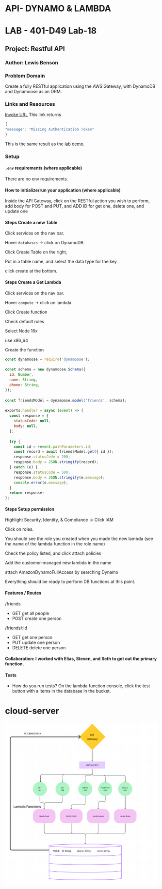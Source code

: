 <!-- @format -->

# API- DYNAMO & LAMBDA

# LAB - 401-D49 Lab-18

## Project: Restful API

### Author: Lewis Benson

### Problem Domain

Create a fully RESTful application using the AWS Gateway, with DynamoDB and Dynamoose as an ORM.

### Links and Resources

[Invoke URL](https://w4e42i2xic.execute-api.us-east-1.amazonaws.com/production/friends)
This link returns

```js
{
"message": "Missing Authentication Token"
}
```

This is the same result as the [lab demo](https://3zl9q2okmd.execute-api.us-west-2.amazonaws.com/Production).

### Setup

#### `.env` requirements (where applicable)

There are no env requirements.

#### How to initialize/run your application (where applicable)

Inside the API Gateway, click on the RESTful action you wish to perform, add body for POST and PUT, and ADD ID for get one, delete one, and update one

#### Steps Create a new Table

Click services on the nav bar.

Hover `databases` -> click on DynamoDB

Click Create Table on the right,

Put in a table name, and select the data type for the key.

click create at the bottom.

#### Steps Create a Get Lambda

Click services on the nav bar.

Hover `compute` -> click on lambda

Click Create function

Check default rules

Select Node 16x

use x86_64

Create the function

```js
const dynamoose = require('dynamoose');

const schema = new dynamoose.Schema({
  id: Number,
  name: String,
  phone: String,
});

const friendsModel = dynamoose.model('friends', schema);

exports.handler = async (event) => {
  const response = {
    statusCode: null,
    body: null,
  };

  try {
    const id = +event.pathParameters.id;
    const record = await friendsModel.get({ id });
    response.statusCode = 200;
    response.body = JSON.stringify(record);
  } catch (e) {
    response.statusCode = 500;
    response.body = JSON.stringify(e.message);
    console.error(e.message);
  }
  return response;
};
```

#### Steps Setup permission

Highlight Security, Identity, & Compliance -> Click IAM

Click on roles.

You should see the role you created when you made the new lambda (see the name of the lambda function in the role name)

Check the policy listed, and click attach policies

Add the customer-managed new lambda in the name

attach AmazonDynamoFullAccess by searching Dynamo

Everything should be ready to perform DB functions at this point.

#### Features / Routes

/friends

- GET get all people
- POST create one person

/friends/:id

- GET get one person
- PUT update one person
- DELETE delete one person

#### Collaboration: I worked with Elias, Steven, and Seth to get out the primary function.

#### Tests

- How do you run tests?
  On the lambda function console, click the test button with a items in the database in the bucket.

# cloud-server

![uml](./assets/uml.png)
